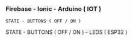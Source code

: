 ### Firebase - Ionic - Arduino ( IOT )
```
STATE - BUTTONS ( OFF / ON )
```
STATE - BUTTONS ( OFF / ON ) - LEDS ( ESP32 )
```
